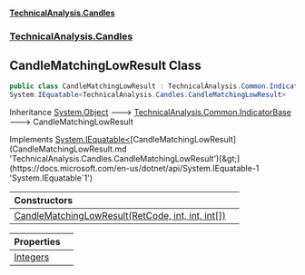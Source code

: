 #### [TechnicalAnalysis.Candles](TechnicalAnalysis.Candles.md 'TechnicalAnalysis.Candles')
### [TechnicalAnalysis.Candles](TechnicalAnalysis.Candles.md#TechnicalAnalysis.Candles 'TechnicalAnalysis.Candles')

## CandleMatchingLowResult Class

```csharp
public class CandleMatchingLowResult : TechnicalAnalysis.Common.IndicatorBase,
System.IEquatable<TechnicalAnalysis.Candles.CandleMatchingLowResult>
```

Inheritance [System.Object](https://docs.microsoft.com/en-us/dotnet/api/System.Object 'System.Object') &#129106; [TechnicalAnalysis.Common.IndicatorBase](https://docs.microsoft.com/en-us/dotnet/api/TechnicalAnalysis.Common.IndicatorBase 'TechnicalAnalysis.Common.IndicatorBase') &#129106; CandleMatchingLowResult

Implements [System.IEquatable&lt;](https://docs.microsoft.com/en-us/dotnet/api/System.IEquatable-1 'System.IEquatable`1')[CandleMatchingLowResult](CandleMatchingLowResult.md 'TechnicalAnalysis.Candles.CandleMatchingLowResult')[&gt;](https://docs.microsoft.com/en-us/dotnet/api/System.IEquatable-1 'System.IEquatable`1')

| Constructors | |
| :--- | :--- |
| [CandleMatchingLowResult(RetCode, int, int, int[])](CandleMatchingLowResult.CandleMatchingLowResult(RetCode,int,int,int[]).md 'TechnicalAnalysis.Candles.CandleMatchingLowResult.CandleMatchingLowResult(TechnicalAnalysis.Common.RetCode, int, int, int[])') | |

| Properties | |
| :--- | :--- |
| [Integers](CandleMatchingLowResult.Integers.md 'TechnicalAnalysis.Candles.CandleMatchingLowResult.Integers') | |
